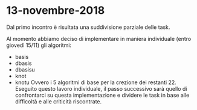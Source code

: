 # 13-novembre-2018
Dal primo incontro è risultata una suddivisione parziale delle task.

Al momento abbiamo deciso di implementare in maniera individuale (entro giovedì 15/11) gli algoritmi:
 - basis
 - dbasis
 - dbasisu
 - knot
 - knotu
Ovvero i 5 algoritmi di base per la crezione dei restanti 22. 
Eseguito questo lavoro individuale, il passo successivo sarà quello di confrontarci su questa implementazione
e dividere le task in base alle difficoltà e alle criticità riscontrate.

